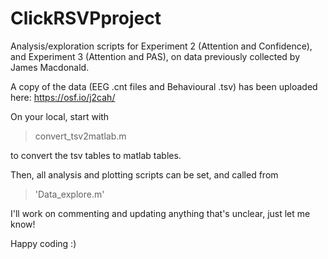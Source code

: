# ClickRSVPproject

Analysis/exploration scripts for Experiment 2 (Attention and Confidence), and Experiment 3 (Attention and PAS), 
on data previously collected by James Macdonald.

A copy of the data (EEG .cnt files and Behavioural .tsv) has been uploaded here: https://osf.io/j2cah/

On your local, start with 
>convert_tsv2matlab.m 

to convert the tsv tables to matlab tables.

Then, all analysis and plotting scripts can be set, and called from 
>'Data_explore.m'

I'll work on commenting and updating anything that's unclear, just let me know!

Happy coding :) 
